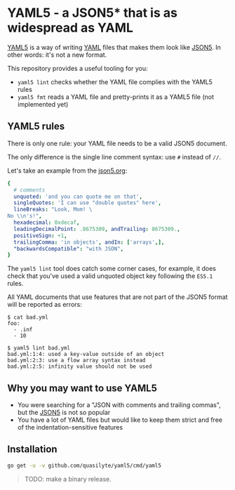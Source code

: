# YAML5 - a JSON5* that is as widespread as YAML

[YAML5](https://github.com/quasilyte/yaml5) is a way of writing [YAML](https://yaml.org/) files that makes them look like [JSON5](https://json5.org/). In other words: it's not a new format.

This repository provides a useful tooling for you:

* `yaml5 lint` checks whether the YAML file complies with the YAML5 rules
* `yaml5 fmt` reads a YAML file and pretty-prints it as a YAML5 file (not implemented yet)

## YAML5 rules

There is only one rule: your YAML file needs to be a valid JSON5 document.

The only difference is the single line comment syntax: use `#` instead of `//`.

Let's take an example from the [json5.org](https://json5.org/):

```yaml
{
  # comments
  unquoted: 'and you can quote me on that',
  singleQuotes: 'I can use "double quotes" here',
  lineBreaks: "Look, Mom! \
No \\n's!",
  hexadecimal: 0xdecaf,
  leadingDecimalPoint: .8675309, andTrailing: 8675309.,
  positiveSign: +1,
  trailingComma: 'in objects', andIn: ['arrays',],
  "backwardsCompatible": "with JSON",
}
```

The `yaml5 lint` tool does catch some corner cases, for example, it does check that you've used a valid unquoted object key following the `ES5.1` rules.

All YAML documents that use features that are not part of the JSON5 format will be reported as errors:

```
$ cat bad.yml
foo: 
  - .inf
  - 10

$ yaml5 lint bad.yml
bad.yml:1:4: used a key-value outside of an object
bad.yml:2:3: use a flow array syntax instead
bad.yml:2:5: infinity value should not be used
```

## Why you may want to use YAML5

* You were searching for a "JSON with comments and trailing commas", but the [JSON5](https://json5.org/) is not so popular
* You have a lot of YAML files but would like to keep them strict and free of the indentation-sensitive features

## Installation

```bash
go get -u -v github.com/quasilyte/yaml5/cmd/yaml5
```

> TODO: make a binary release.
